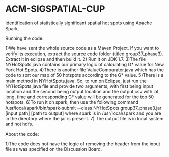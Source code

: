 # ACM-SIGSPATIAL-CUP
Identification of statistically significant spatial hot spots using Apache Spark.

Running the code:

1)We have sent the whole source code as a Maven Project. If you want to verify its execution, extract the source code folder (titled group37_phase3). Extract it in eclipse and then build it.
2) Run it on JDK 1.7.
3)The file NYHotSpots.java contains our primary logic of calculating G* value for New York Hot Spots.
4)There is another file ValueComparator.java which has the code to sort our map of 50 hotspots according to the G* value.
5)There is a main method in NYHotSpots.java. So, to run on Eclipse, just run the NYHotSpots.java file and provide two arguments, with first being input location and the second being output location and the output csv with lat, long, time and corresponding G* value will be generated for the top 50 hotspots.
6)To run it on spark, then use the following command
/usr/local/spark/bin/spark-submit --class NYHotSpots group37_phase3.jar [input path] [path to output]
where spark is in /usr/local/spark and you are in the directory where the jar is present.
7) The output file is in local system and not hdfs.

About the code:

1)The code does not have the logic of removing the header from the input file as was specified on the Discussion Board.
